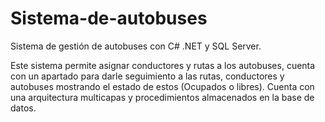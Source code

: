 # Sistema-de-autobuses
Sistema de gestión de autobuses con C# .NET y SQL Server. 

Este sistema permite asignar conductores y rutas a los autobuses, cuenta con un apartado para darle seguimiento a las rutas, conductores y autobuses mostrando el estado de estos (Ocupados o libres). Cuenta con una arquitectura multicapas y procedimientos almacenados en la base de datos.
